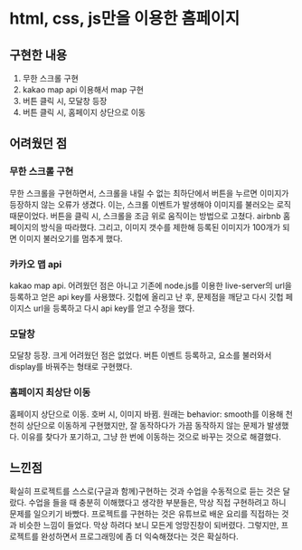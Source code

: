 # html, css, js만을 이용한 홈페이지

## 구현한 내용

1. 무한 스크롤 구현
2. kakao map api 이용해서 map 구현
3. 버튼 클릭 시, 모달창 등장
4. 버튼 클릭 시, 홈페이지 상단으로 이동

## 어려웠던 점

### 무한 스크롤 구현
무한 스크롤을 구현하면서, 스크롤을 내릴 수 없는 최하단에서 버튼을 누르면 이미지가 등장하지 않는 오류가 생겼다. 이는, 스크롤 이벤트가 발생해야 이미지를 불러오는 로직 때문이었다.
버튼을 클릭 시, 스크롤을 조금 위로 움직이는 방법으로 고쳤다. airbnb 홈페이지의 방식을 따라했다. 그리고, 이미지 갯수를 제한해 등록된 이미지가 100개가 되면 이미지 불러오기를 멈추게 했다.

### 카카오 맵 api
kakao map api. 어려웠던 점은 아니고 기존에 node.js를 이용한 live-server의 url을 등록하고 얻은 api key를 사용했다. 
깃헙에 올리고 난 후, 문제점을 깨닫고 다시 깃헙 페이지스 url을 등록하고 다시 api key를 얻고 수정을 했다.

### 모달창
모달창 등장. 크게 어려웠던 점은 없었다. 버튼 이벤트 등록하고, 요소를 불러와서 display를 바꿔주는 형태로 구현했다.

### 홈페이지 최상단 이동
홈페이지 상단으로 이동. 호버 시, 이미지 바뀜. 원래는 behavior: smooth를 이용해 천천히 상단으로 이동하게 구현했지만, 잘 동작하다가 가끔 동작하지 않는 문제가 발생했다.
이유를 찾다가 포기하고, 그냥 한 번에 이동하는 것으로 바꾸는 것으로 해결했다.

## 느낀점
확실히 프로젝트를 스스로(구글과 함께)구현하는 것과 수업을 수동적으로 듣는 것은 달랐다. 수업을 들을 때 충분히 이해했다고 생각한 부분들은, 막상 직접 구현하려고 하니 문제를 일으키기 바빴다.
프로젝트를 구현하는 것은 유튜브로 배운 요리를 직접하는 것과 비슷한 느낌이 들었다. 막상 하려다 보니 모든게 엉망진창이 되버렸다. 그렇지만, 프로젝트를 완성하면서 프로그래밍에 좀 더 익숙해졌다는 것은 확실하다.
